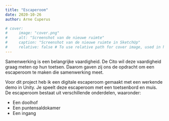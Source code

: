 ```yaml
---
title: "Escaperoom"
date: 2020-10-26
author: Arne Cuperus

# cover:
#     image: "cover.png"
#     alt: "Screenshot van de nieuwe ruimte"
#     caption: "Screenshot van de nieuwe ruimte in SketchUp"
#     relative: false # To use relative path for cover image, used in hugo Page-bundles
---
```



Samenwerking is een belangrijke vaardigheid. De Cito wil deze vaardigheid graag meten op hun toetsen. Daarom gaven zij ons de opdracht om een escaperoom te maken die samenwerking meet.

Voor dit project heb ik een digitale escaperoom gemaakt met een werkende demo in Unity. Je speelt deze escaperoom met een toetsenbord en muis. De escaperoom bestaat uit verschillende onderdelen, waaronder:

 - Een doolhof
 - Een puntensaldokamer
 - Een ingang

